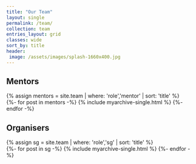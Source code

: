 ```yaml
---
title: "Our Team"
layout: single
permalink: /team/
collection: team
entries_layout: grid
classes: wide
sort_by: title
header:
 image: /assets/images/splash-1660x400.jpg
---
```



<div class="feature__wrapper">
    <h2 id="mentors">Mentors</h2>
    {% assign mentors = site.team | where: 'role','mentor' | sort: 'title' %}
    <div class="entries-grid">
        {%- for post in mentors -%}
        {% include myarchive-single.html %}
        {%- endfor -%}
    </div>
</div>


<div class="feature__wrapper">
    <h2 id="sg">Organisers</h2>
    {% assign sg = site.team | where: 'role','sg' | sort: 'title' %}
    <div class="entries-grid">
        {%- for post in sg -%}
        {% include myarchive-single.html %}
        {%- endfor -%}
    </div>
</div>